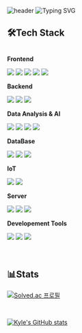 ![header](https://capsule-render.vercel.app/api?type=waving&color=703EE5&text=&animation=twinkling&height=100)
![Typing SVG](https://readme-typing-svg.demolab.com?font=Alkatra&weight=500&size=60&duration3500&pause=3&color=703EE5&center=false&vCenter=false&multiline=true&repeat=true&width=1000&height=100&lines=Welcome+to+Kyle's+GitHub!)

<h2> 🛠Tech Stack </h2>
<div style="display:flex; flex-direction:column; align-items:flex-start;">
    <p><strong>Frontend</strong></p>
    <div>
        <img src="https://img.shields.io/badge/html5-E34F26?style=flat-square&logo=html5&logoColor=white"> 
        <img src="https://img.shields.io/badge/css-1572B6?style=flat-square&logo=css3&logoColor=white"> 
        <img src="https://img.shields.io/badge/javascript-F7DF1E?style=flat-square&logo=javascript&logoColor=white"> 
        <img src="https://img.shields.io/badge/bootstrap-7952B3?style=flat-square&logo=bootstrap&logoColor=white">
        <img src="https://img.shields.io/badge/React-61DAFB?style=flat-square&logo=bootstrap&logoColor=white">
    </div>
    <p><strong>Backend</strong></p>
    <div>
        <img src="https://img.shields.io/badge/Django-092E20?style=flat-square&logo=Django&logoColor=white">
        <img src="https://img.shields.io/badge/Flask-000000?style=flat-square&logo=Flask&logoColor=white">
        <img src="https://img.shields.io/badge/FastAPI-009688?style=flat-square&logo=fastapi&logoColor=white">
    </div>
    <p><strong>Data Analysis & AI</strong></p>
    <div>
        <img src="https://img.shields.io/badge/python-3776AB?style=flat-square&logo=python&logoColor=white">
        <img src="https://img.shields.io/badge/R-276DC3?style=flat-square&logo=R&logoColor=white">
        <img src="https://img.shields.io/badge/Tensorflow-FF6F00?style=flat-square&logo=Tensorflow&logoColor=white">
        <img src="https://img.shields.io/badge/OpenAI-412991?style=flat-square&logo=OpenAI&logoColor=white">
    </div>
    <p><strong>DataBase</strong></p>
    <div>
        <img src="https://img.shields.io/badge/SQLite-003B57?style=flat-square&logo=SQLite&logoColor=white">
        <img src="https://img.shields.io/badge/MySQL-4479A1?style=flat-square&logo=MySQL&logoColor=white">
        <img src="https://img.shields.io/badge/MongoDB-47A248?style=flat-square&logo=mongodb&logoColor=white">
    </div>
    <p><strong>IoT</strong></p>
    <div>
        <img src="https://img.shields.io/badge/RaspberryPi-A22846?style=flat-square&logo=raspberrypi&logoColor=white">
        <img src="https://img.shields.io/badge/Arduino-00878F?style=flat-square&logo=arduino&logoColor=white">
    </div>
    <p><strong>Server</strong></p>
    <div>
        <img src="https://img.shields.io/badge/Linux-FCC624?style=flat-square&logo=Linux&logoColor=white">
        <img src="https://img.shields.io/badge/AWS-232F3E?style=flat-square&logo=amazonaws&logoColor=white">
        <img src="https://img.shields.io/badge/Azure-0078D4?style=flat-square&logo=microsoftazure&logoColor=white">
    </div>
    <p><strong>Developement Tools</strong></p>
    <div>
        <img src="https://img.shields.io/badge/pycharm-000000?style=flat-square&logo=pycharm&logoColor=white">
        <img src="https://img.shields.io/badge/VSCode-007ACC?style=flat-square&logo=visualstudiocode&logoColor=white">
        <img src="https://img.shields.io/badge/Colab-F9AB00?style=flat-square&logo=googlecolab&logoColor=white">
    </div><br>
</div>
<br>
<h2> 📊Stats </h2>

[![Solved.ac 프로필](http://mazassumnida.wtf/api/v2/generate_badge?boj=kiru1013kr)](https://solved.ac/kiru1013kr/)

<br>

[![Kyle's GitHub stats](https://github-readme-stats.vercel.app/api?username=Kiruchoco&count_private=true&custom_title=Kiruchoco's&nbsp;github&nbsp;&bg_color=30,7F7FD5,86A8E7,91eae4&title_color=fff&text_color=fff)](https://github.com/anuraghazra/github-readme-stats)

